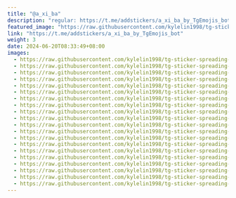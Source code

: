 ```yaml
---
title: "@a_xi_ba"
description: "regular: https://t.me/addstickers/a_xi_ba_by_TgEmojis_bot"
featured_image: "https://raw.githubusercontent.com/kylelin1998/tg-sticker-spreading-worldwide-images/main/img/cfcf402a-87d6-492b-925a-be3979ae712a.jpg"
link: "https://t.me/addstickers/a_xi_ba_by_TgEmojis_bot"
weight: 3
date: 2024-06-20T08:33:49+08:00
images:
  - https://raw.githubusercontent.com/kylelin1998/tg-sticker-spreading-worldwide-images/main/img/cfcf402a-87d6-492b-925a-be3979ae712a.jpg
  - https://raw.githubusercontent.com/kylelin1998/tg-sticker-spreading-worldwide-images/main/img/f0611e26-1c3b-4dd5-84ce-77374d83f0aa.jpg
  - https://raw.githubusercontent.com/kylelin1998/tg-sticker-spreading-worldwide-images/main/img/422862aa-15e1-46b1-9226-46de32891476.jpg
  - https://raw.githubusercontent.com/kylelin1998/tg-sticker-spreading-worldwide-images/main/img/e78cc8bc-28b4-4c1f-9208-1858105bd953.jpg
  - https://raw.githubusercontent.com/kylelin1998/tg-sticker-spreading-worldwide-images/main/img/8fc17a67-88e8-4987-864e-7b302eb27fea.jpg
  - https://raw.githubusercontent.com/kylelin1998/tg-sticker-spreading-worldwide-images/main/img/1dce8414-3af0-401f-a530-d5ae068b8f59.jpg
  - https://raw.githubusercontent.com/kylelin1998/tg-sticker-spreading-worldwide-images/main/img/51a3c7b8-2770-4c4d-a971-dc05d4d6ac5d.jpg
  - https://raw.githubusercontent.com/kylelin1998/tg-sticker-spreading-worldwide-images/main/img/d5d83d31-ef80-4abc-a6fe-af84e1048fdf.jpg
  - https://raw.githubusercontent.com/kylelin1998/tg-sticker-spreading-worldwide-images/main/img/41583fba-3585-4e30-921c-301b5bf662f7.jpg
  - https://raw.githubusercontent.com/kylelin1998/tg-sticker-spreading-worldwide-images/main/img/8f4aa77d-78f0-4d1e-8cb5-c306fba24d54.jpg
  - https://raw.githubusercontent.com/kylelin1998/tg-sticker-spreading-worldwide-images/main/img/8dc1dbe3-5a04-4502-a1dd-a816b7e6208e.jpg
  - https://raw.githubusercontent.com/kylelin1998/tg-sticker-spreading-worldwide-images/main/img/1e703e6f-58fc-459e-88c3-dc8af8570976.jpg
  - https://raw.githubusercontent.com/kylelin1998/tg-sticker-spreading-worldwide-images/main/img/02d1bbf6-cd56-4844-8a32-622f84e98c80.jpg
  - https://raw.githubusercontent.com/kylelin1998/tg-sticker-spreading-worldwide-images/main/img/4bb59ffe-ab70-41d9-8387-a4459137c4e5.jpg
  - https://raw.githubusercontent.com/kylelin1998/tg-sticker-spreading-worldwide-images/main/img/2d6ab2f9-4dc4-467e-bb7d-46b7023c14ca.jpg
  - https://raw.githubusercontent.com/kylelin1998/tg-sticker-spreading-worldwide-images/main/img/e2b11e57-5ab7-4b31-9abf-9a6f81a355ce.jpg
  - https://raw.githubusercontent.com/kylelin1998/tg-sticker-spreading-worldwide-images/main/img/a5bc986f-bedf-4cf1-89bf-207efe91fe09.jpg
  - https://raw.githubusercontent.com/kylelin1998/tg-sticker-spreading-worldwide-images/main/img/bbdacefd-a493-49d1-b206-332c87979ff6.jpg
  - https://raw.githubusercontent.com/kylelin1998/tg-sticker-spreading-worldwide-images/main/img/2ff0bbab-51d2-4c3b-b1f8-b803b1a4a9c9.jpg
  - https://raw.githubusercontent.com/kylelin1998/tg-sticker-spreading-worldwide-images/main/img/ef1407b0-6405-4bdd-8e0a-63356151e8d8.jpg
---
```

